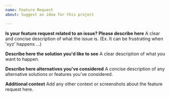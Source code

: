 ```yaml
---
name: Feature Request
about: Suggest an idea for this project

---
```


**Is your feature request related to an issue? Please describe here**
A clear and concise description of what the issue is. 
(Ex. It can be frustrating when 'xyz' happens ...)

**Describe here the solution you'd like to see**
A clear description of what you want to happen.

**Describe here alternatives you've considered**
A concise description of any alternative solutions or features you've considered.

**Additional context**
Add any other context or screenshots about the feature request here.